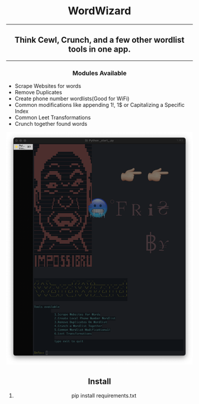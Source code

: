 <h1 align='center'>WordWizard</h1>

--------------------------------
<h2 align='center'>Think Cewl, Crunch, and a few other wordlist tools in one app.</h2>

-------------------------------
<h3 align='center'>Modules Available</h3>
<ul>
<li>Scrape Websites for words</li>
<li>Remove Duplicates</li>
<li>Create phone number wordlists(Good for WiFi)</li>
<li>Common modifications like appending 1!, 1$ or Capitalizing a Specific Index</li>
<li>Common Leet Transformations</li>
<li>Crunch together found words</li>
</ul>


<p align="center">
  <img src="assets/wordwizard.png" alt="Word Wizard">
</p>
<h2 align='center'>Install</h2>
<ol align='center'>
  <li>pip install requirements.txt</li>
</ol>
